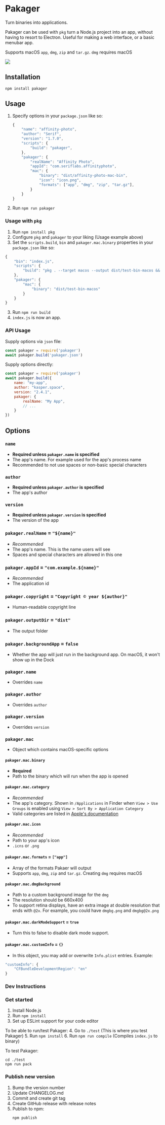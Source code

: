 # Pakager

Turn binaries into applications.

Pakager can be used with `pkg` turn a Node.js project into an app, without having to resort to Electron. Useful for making a web interface, or a basic menubar app.

Supports macOS `app`, `dmg`, `zip` and `tar.gz`. `dmg` requires macOS

<img src="./cli-screencapture.gif">

## Installation
```
npm install pakager
```

## Usage
1. Specify options in your `package.json` like so:
    ```js
    {
        "name": "affinity-photo",
        "author": "Serif",
        "version": "1.7.0",
        "scripts": {
            "build": "pakager",
        },
        "pakager": {
            "realName": "Affinity Photo",
            "appId": "com.seriflabs.affinityphoto",
            "mac": {
                "binary": "dist/affinity-photo-mac-bin",
                "icon": "icon.png",
                "formats": ["app", "dmg", "zip", "tar.gz"],
            }
        }
    }
    ```
2. Run `npm run pakager`

### Usage with `pkg`
1. Run `npm install pkg`
2. Configure `pkg` and `pakager` to your liking (Usage example above)
2. Set the `scripts.build`, `bin` and `pakager.mac.binary` properties in your `package.json` like so:
```js
{
    "bin": "index.js",
    "scripts": {
        "build": "pkg . --target macos --output dist/test-bin-macos && pakager"
    },
    "pakager": {
        "mac": {
            "binary": "dist/test-bin-macos"
        }
    }
}
```
3. Run `npm run build`
4. `index.js` is now an app.


### API Usage

Supply options via `json` file:

```js
const pakager = require('pakager')
await pakager.build('pakager.json')
```

Supply options directly:
```js
const pakager = require('pakager')
await pakager.build({
    name: "my-app",
    author: "kasper.space",
    version: "2.4.1",
    pakager: {
        realName: "My App",
        // ...
    }
})
```

## Options

### `name`
- **Required unless `pakager.name` is specified**
- The app's name. For example used for the app's process name
- Recommended to not use spaces or non-basic special characters

### `author`
- **Required unless `pakager.author` is specified**
- The app's author

### `version`
- **Required unless `pakager.version` is specified**
- The version of the app

### `pakager.realName` = `"${name}"`
- *Recommended*
- The app's name. This is the name users will see
- Spaces and special characters are allowed in this one

### `pakager.appId` = `"com.example.${name}"`
- *Recommended*
- The application id

### `pakager.copyright` = `"Copyright © year ${author}"`
- Human-readable copyright line

### `pakager.outputDir` = `"dist"`
- The output folder

### `pakager.backgroundApp` = `false`
- Whether the app will just run in the background app. On macOS, it won't show up in the Dock

### `pakager.name`
- Overrides `name`

### `pakager.author`
- Overrides `author`

### `pakager.version`
- Overrides `version`

### `pakager.mac`
- Object which contains macOS-specific options

#### `pakager.mac.binary`
- **Required**
- Path to the binary which will run when the app is opened

#### `pakager.mac.category`
- *Recommended*
- The app's category. Shown in `/Applications` in Finder when `View > Use Groups` is enabled using `View > Sort By > Application Category`
- Valid categories are listed in [Apple's documentation](https://developer.apple.com/library/archive/documentation/General/Reference/InfoPlistKeyReference/Articles/LaunchServicesKeys.html#//apple_ref/doc/uid/TP40009250-SW8)

#### `pakager.mac.icon`
- *Recommended*
- Path to your app's icon
- `.icns` or `.png`

#### `pakager.mac.formats` = `["app"]`
- Array of the formats Pakaer will output
- Supports `app`, `dmg`, `zip` and `tar.gz`. Creating `dmg` requires macOS

#### `pakager.mac.dmgBackground`
- Path to a custom background image for the `dmg`
- The resolution should be 660x400
- To support retina displays, have an extra image at double resolution that ends with `@2x`. For example, you could have `dmgbg.png` and `dmgbg@2x.png`

#### `pakager.mac.darkModeSupport` = `true`
- Turn this to false to disable dark mode support.

#### `pakager.mac.customInfo` = `{}`
- In this object, you may add or overwrite `Info.plist` entries. Example:
```js
"customInfo": {
    "CFBundleDevelopmentRegion": "en"
}
```

### Dev Instructions

### Get started
1. Install Node.js
2. Run `npm install`
3. Set up ESLint support for your code editor

To be able to run/test Pakager:
4. Go to `./test` (This is where you test Pakager)
5. Run `npm install`
6. Run `npm run compile` (Compiles `index.js` to binary)

To test Pakager:
```
cd ./test
npm run pack
```

### Publish new version
1. Bump the version number
2. Update CHANGELOG.md
3. Commit and create git tag
4. Create GitHub release with release notes
5. Publish to npm:
    ```
    npm publish
    ```
